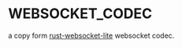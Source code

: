 # WEBSOCKET_CODEC

a copy form [rust-websocket-lite](https://github.com/1tgr/rust-websocket-lite)  websocket codec.